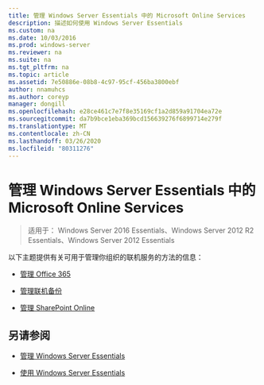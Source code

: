 ```yaml
---
title: 管理 Windows Server Essentials 中的 Microsoft Online Services
description: 描述如何使用 Windows Server Essentials
ms.custom: na
ms.date: 10/03/2016
ms.prod: windows-server
ms.reviewer: na
ms.suite: na
ms.tgt_pltfrm: na
ms.topic: article
ms.assetid: 7e50886e-08b8-4c97-95cf-456ba3800ebf
author: nnamuhcs
ms.author: coreyp
manager: dongill
ms.openlocfilehash: e28ce461c7e7f8e35169cf1a2d859a91704ea72e
ms.sourcegitcommit: da7b9bce1eba369bcd156639276f6899714e279f
ms.translationtype: MT
ms.contentlocale: zh-CN
ms.lasthandoff: 03/26/2020
ms.locfileid: "80311276"
---
```

# <a name="manage-microsoft-online-services-in-windows-server-essentials"></a>管理 Windows Server Essentials 中的 Microsoft Online Services

>适用于： Windows Server 2016 Essentials、Windows Server 2012 R2 Essentials、Windows Server 2012 Essentials

以下主题提供有关可用于管理你组织的联机服务的方法的信息：  
  
-   [管理 Office 365](Manage-Office-365-in-Windows-Server-Essentials.md)   
  
-   [管理联机备份](Manage-Online-Backup-in-Windows-Server-Essentials.md)  
  
-   [管理 SharePoint Online](Manage-SharePoint-Online-in-Windows-Server-Essentials.md)  
  
## <a name="see-also"></a>另请参阅  
  
-   [管理 Windows Server Essentials](Manage-Windows-Server-Essentials.md)  
  
-   [使用 Windows Server Essentials](../use/Use-Windows-Server-Essentials.md)